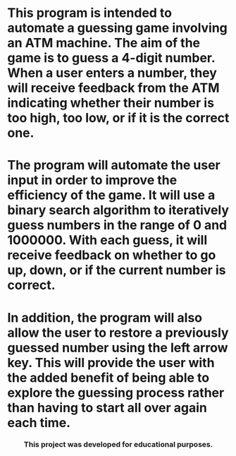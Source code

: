 # This program is intended to automate a guessing game involving an ATM machine. The aim of the game is to guess a 4-digit number. When a user enters a number, they will receive feedback from the ATM indicating whether their number is too high, too low, or if it is the correct one.
# The program will automate the user input in order to improve the efficiency of the game. It will use a binary search algorithm to iteratively guess numbers in the range of 0 and 1000000. With each guess, it will receive feedback on whether to go up, down, or if the current number is correct.
# In addition, the program will also allow the user to restore a previously guessed number using the left arrow key. This will provide the user with the added benefit of being able to explore the guessing process rather than having to start all over again each time.

<h3 align="center">This project was developed for educational purposes.</h3>
